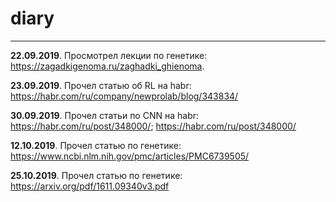 # diary
* * *
**22.09.2019**. Просмотрел лекции по генетике: https://zagadkigenoma.ru/zaghadki_ghienoma.

**23.09.2019**. Прочел статью об RL на habr: https://habr.com/ru/company/newprolab/blog/343834/

**30.09.2019**. Прочел статьи по CNN на habr: https://habr.com/ru/post/348000/; https://habr.com/ru/post/348000/

**12.10.2019**. Прочел статью по генетике: https://www.ncbi.nlm.nih.gov/pmc/articles/PMC6739505/

**25.10.2019**. Прочел статью по генетике: https://arxiv.org/pdf/1611.09340v3.pdf
